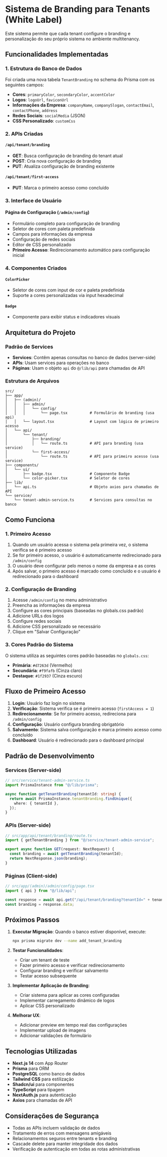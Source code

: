 # Sistema de Branding para Tenants (White Label)

Este sistema permite que cada tenant configure o branding e personalização do seu próprio sistema no ambiente multitenancy.

## Funcionalidades Implementadas

### 1. Estrutura do Banco de Dados

Foi criada uma nova tabela `TenantBranding` no schema do Prisma com os seguintes campos:

- **Cores**: `primaryColor`, `secondaryColor`, `accentColor`
- **Logos**: `logoUrl`, `faviconUrl`
- **Informações da Empresa**: `companyName`, `companySlogan`, `contactEmail`, `contactPhone`, `address`
- **Redes Sociais**: `socialMedia` (JSON)
- **CSS Personalizado**: `customCss`

### 2. APIs Criadas

#### `/api/tenant/branding`
- **GET**: Busca configuração de branding do tenant atual
- **POST**: Cria nova configuração de branding
- **PUT**: Atualiza configuração de branding existente

#### `/api/tenant/first-access`
- **PUT**: Marca o primeiro acesso como concluído

### 3. Interface de Usuário

#### Página de Configuração (`/admin/config`)
- Formulário completo para configuração de branding
- Seletor de cores com paleta predefinida
- Campos para informações da empresa
- Configuração de redes sociais
- Editor de CSS personalizado
- **Primeiro Acesso**: Redirecionamento automático para configuração inicial

### 4. Componentes Criados

#### `ColorPicker`
- Seletor de cores com input de cor e paleta predefinida
- Suporte a cores personalizadas via input hexadecimal

#### `Badge`
- Componente para exibir status e indicadores visuais

## Arquitetura do Projeto

### Padrão de Services
- **Services**: Contêm apenas consultas no banco de dados (server-side)
- **APIs**: Usam services para operações no banco
- **Páginas**: Usam o objeto `api` do `@/lib/api` para chamadas de API

### Estrutura de Arquivos

```
src/
├── app/
│   ├── (admin)/
│   │   ├── admin/
│   │   │   └── config/
│   │   │       └── page.tsx          # Formulário de branding (usa api)
│   │   └── layout.tsx                # Layout com lógica de primeiro acesso
│   └── api/
│       └── tenant/
│           ├── branding/
│           │   └── route.ts          # API para branding (usa service)
│           └── first-access/
│               └── route.ts          # API para primeiro acesso (usa service)
├── components/
│   └── ui/
│       ├── badge.tsx                 # Componente Badge
│       └── color-picker.tsx          # Seletor de cores
├── lib/
│   └── api.ts                        # Objeto axios para chamadas de API
└── service/
    └── tenant-admin-service.ts       # Services para consultas no banco
```

## Como Funciona

### 1. Primeiro Acesso
1. Quando um usuário acessa o sistema pela primeira vez, o sistema verifica se é primeiro acesso
2. Se for primeiro acesso, o usuário é automaticamente redirecionado para `/admin/config`
3. O usuário deve configurar pelo menos o nome da empresa e as cores
4. Após salvar, o primeiro acesso é marcado como concluído e o usuário é redirecionado para o dashboard

### 2. Configuração de Branding
1. Acesse `/admin/config` no menu administrativo
2. Preencha as informações da empresa
3. Configure as cores principais (baseadas no globals.css padrão)
4. Adicione URLs dos logos
5. Configure redes sociais
6. Adicione CSS personalizado se necessário
7. Clique em "Salvar Configuração"

### 3. Cores Padrão do Sistema
O sistema utiliza as seguintes cores padrão baseadas no `globals.css`:
- **Primária**: `#d7263d` (Vermelho)
- **Secundária**: `#f9fafb` (Cinza claro)
- **Destaque**: `#1f2937` (Cinza escuro)

## Fluxo de Primeiro Acesso

1. **Login**: Usuário faz login no sistema
2. **Verificação**: Sistema verifica se é primeiro acesso (`firstAccess = 1`)
3. **Redirecionamento**: Se for primeiro acesso, redireciona para `/admin/config`
4. **Configuração**: Usuário configura branding obrigatório
5. **Salvamento**: Sistema salva configuração e marca primeiro acesso como concluído
6. **Dashboard**: Usuário é redirecionado para o dashboard principal

## Padrão de Desenvolvimento

### Services (Server-side)
```typescript
// src/service/tenant-admin-service.ts
import PrismaInstance from "@/lib/prisma";

async function getTenantBranding(tenantId: string) {
  return await PrismaInstance.tenantBranding.findUnique({
    where: { tenantId },
  });
}
```

### APIs (Server-side)
```typescript
// src/app/api/tenant/branding/route.ts
import { getTenantBranding } from "@/service/tenant-admin-service";

export async function GET(request: NextRequest) {
  const branding = await getTenantBranding(tenantId);
  return NextResponse.json(branding);
}
```

### Páginas (Client-side)
```typescript
// src/app/(admin)/admin/config/page.tsx
import { api } from "@/lib/api";

const response = await api.get("/api/tenant/branding?tenantId=" + tenantId);
const branding = response.data;
```

## Próximos Passos

1. **Executar Migração**: Quando o banco estiver disponível, execute:
   ```bash
   npx prisma migrate dev --name add_tenant_branding
   ```

2. **Testar Funcionalidades**: 
   - Criar um tenant de teste
   - Fazer primeiro acesso e verificar redirecionamento
   - Configurar branding e verificar salvamento
   - Testar acesso subsequente

3. **Implementar Aplicação de Branding**: 
   - Criar sistema para aplicar as cores configuradas
   - Implementar carregamento dinâmico de logos
   - Aplicar CSS personalizado

4. **Melhorar UX**:
   - Adicionar preview em tempo real das configurações
   - Implementar upload de imagens
   - Adicionar validações de formulário

## Tecnologias Utilizadas

- **Next.js 14** com App Router
- **Prisma** para ORM
- **PostgreSQL** como banco de dados
- **Tailwind CSS** para estilização
- **Shadcn/ui** para componentes
- **TypeScript** para tipagem
- **NextAuth.js** para autenticação
- **Axios** para chamadas de API

## Considerações de Segurança

- Todas as APIs incluem validação de dados
- Tratamento de erros com mensagens amigáveis
- Relacionamentos seguros entre tenants e branding
- Cascade delete para manter integridade dos dados
- Verificação de autenticação em todas as rotas administrativas 